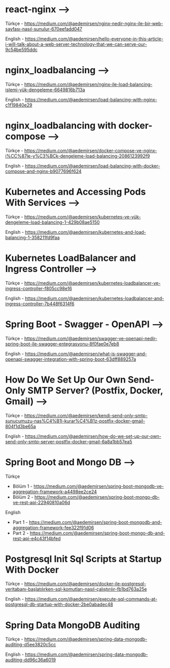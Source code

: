 # react-nginx --> 

Türkçe - https://medium.com/@aedemirsen/nginx-nedir-nginx-ile-bir-web-sayfası-nasıl-sunulur-670eefadd047

English - https://medium.com/@aedemirsen/hello-everyone-in-this-article-i-will-talk-about-a-web-server-technology-that-we-can-serve-our-9c54be595ddc

# nginx_loadbalancing -->

Türkçe - https://medium.com/@aedemirsen/nginx-i̇le-load-balancing-i̇şlemi-yük-dengeleme-6649816b713a

English - https://medium.com/@aedemirsen/load-balancing-with-nginx-c1f19840e29

# nginx_loadbalancing with docker-compose -->

Türkçe - https://medium.com/@aedemirsen/docker-compose-ve-nginx-i%CC%87le-y%C3%BCk-dengeleme-load-balancing-2086123992f9

English - https://medium.com/@aedemirsen/load-balancing-with-docker-compose-and-nginx-b9077696f624

# Kubernetes and Accessing Pods With Services -->

Türkçe - https://medium.com/@aedemirsen/kubernetes-ve-yük-dengeleme-load-balancing-1-429b08ae5150

English - https://medium.com/@aedemirsen/kubernetes-and-load-balancing-1-358211fd9faa

# Kubernetes LoadBalancer and Ingress Controller -->

Türkçe - https://medium.com/@aedemirsen/kubernetes-loadbalancer-ve-ingress-controller-f805cc98e16

English - https://medium.com/@aedemirsen/kubernetes-loadbalancer-and-ingress-controller-7b448f6314f6

# Spring Boot - Swagger - OpenAPI -->

Türkçe - https://medium.com/@aedemirsen/swagger-ve-openapi-nedir-spring-boot-ile-swagger-entegrasyonu-8f0fae0e7eb8

English - https://medium.com/@aedemirsen/what-is-swagger-and-openapi-swagger-integration-with-spring-boot-63dff889257a

# How Do We Set Up Our Own Send-Only SMTP Server? (Postfix, Docker, Gmail) -->

Türkçe - https://medium.com/@aedemirsen/kendi-send-only-smtp-sunucumuzu-nas%C4%B1l-kurar%C4%B1z-postfix-docker-gmail-804f1d3be65a

English - https://medium.com/@aedemirsen/how-do-we-set-up-our-own-send-only-smtp-server-postfix-docker-gmail-6a8a1bb57ea5

# Spring Boot and Mongo DB -->

Türkçe
  - Bölüm 1 - https://medium.com/@aedemirsen/spring-boot-mongodb-ve-aggregation-framework-a4498ee2ce24
  - Bölüm 2 - https://medium.com/@aedemirsen/spring-boot-mongo-db-ve-rest-api-22940810a06d

English
  - Part 1 - https://medium.com/@aedemirsen/spring-boot-mongodb-and-aggregation-framework-fee322f91d06
  - Part 2 - https://medium.com/@aedemirsen/spring-boot-mongo-db-and-rest-api-e4c43f14bfed

# Postgresql Init Sql Scripts at Startup With Docker

Türkçe - https://medium.com/@aedemirsen/docker-ile-postgresql-veritabanı-başlatılırken-sql-komutları-nasıl-çalıştırılır-fb1bd763a25e

English - https://medium.com/@aedemirsen/execute-sql-commands-at-postgresql-db-startup-with-docker-2be0abadec48

# Spring Data MongoDB Auditing

Türkçe - https://medium.com/@aedemirsen/spring-data-mongodb-auditing-d5ee3820c5cc

English - https://medium.com/@aedemirsen/spring-data-mongodb-auditing-dd96c36a6019
